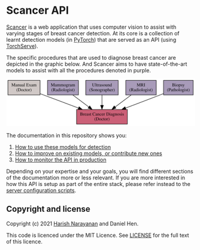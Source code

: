 # Scancer API

[Scancer](https://scancer.org/) is a web application that uses
computer vision to assist with varying stages of breast cancer
detection. At its core is a collection of learnt detection models (in
[PyTorch](https://pytorch.org)) that are served as an API (using
[TorchServe](https://pytorch.org/serve/)).

The specific procedures that are used to diagnose breast cancer are
depicted in the graphic below. And Scancer aims to have
state-of-the-art models to assist with all the procedures denoted in
purple.

![Tests and procedures used to diagnose breast cancer](docs/images/cancer-diagnosis-deep-learning.svg)

The documentation in this repository shows you:

1. [How to use these models for detection](docs/detection.md)
2. [How to improve on existing models, or contribute new ones](docs/contributing.md)
3. [How to monitor the API in production](docs/monitoring.md)

Depending on your expertise and your goals, you will find different
sections of the documentation more or less relevant. If you are more
interested in how this API is setup as part of the entire stack,
please refer instead to the [server configuration
scripts](https://github.com/scancer-org/setup/).

## Copyright and license

Copyright (c) 2021 [Harish Narayanan](https://harishnarayanan.org) and
Daniel Hen.

This code is licenced under the MIT Licence. See
[LICENSE](https://github.com/scancer-org/api/blob/main/LICENSE) for
the full text of this licence.

[email]: mailto:mail@harishnarayanan.org
